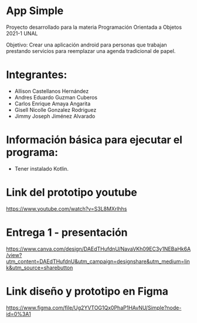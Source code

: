 # App Simple
Proyecto desarrollado para la materia Programación Orientada a Objetos 2021-1 UNAL

Objetivo: Crear una aplicación android para personas que trabajan prestando servicios para reemplazar una agenda tradicional de papel.

# Integrantes:
- Allison Castellanos Hernández
- Andres Eduardo Guzman Cuberos
- Carlos Enrique Amaya Angarita
- Gisell Nicolle Gonzalez Rodriguez
- Jimmy Joseph Jiménez Alvarado



# Información básica para ejecutar el programa:
- Tener instalado Kotlin.

# Link del prototipo youtube
https://www.youtube.com/watch?v=S3L8MXrlhhs

# Entrega 1 - presentación
https://www.canva.com/design/DAEdTHufdnU/NavaVKh09EC3y1NEBaHk6A/view?utm_content=DAEdTHufdnU&utm_campaign=designshare&utm_medium=link&utm_source=sharebutton

# Link diseño y prototipo en Figma
https://www.figma.com/file/Ug2YVTOG1Qx0PhaP1HAvNU/Simple?node-id=0%3A1
